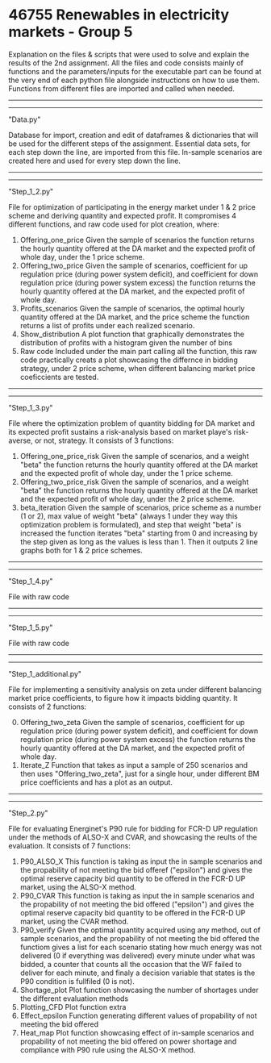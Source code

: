 # 46755 Renewables in electricity markets - Group 5 
Explanation on the files & scripts that were used to solve and explain the results of the 2nd assignment.
All the files and code consists mainly of functions and the parameters/inputs for the executable part can be found at the very end of each python file alongside instructions on how to use them. Functions from different files are imported and called when needed.

----------------------------
----------------------------
"Data.py"

Database for import, creation and edit of dataframes & dictionaries that will be used for the different steps of the assignment. Essential data sets, for each step down the line, are imported from this file. In-sample scenarios are created here and used for every step down the line. 

----------------------------
----------------------------
"Step_1_2.py"

File for optimization of participating in the energy market under 1 & 2 price scheme and deriving quantity and expected profit. It compromises 4 different functions, and raw code used for plot creation, where:

1) Offering_one_price
	Given the sample of scenarios the function returns the hourly quantity offered at the DA market and the expected profit of whole day, under the 1 price scheme.
2) Offering_two_price
	Given the sample of scenarios, coefficient for up regulation price (during power system deficit), and coefficient for down regulation price (during power system excess)  the function returns the hourly quantity offered at the DA market, and the expected profit of whole day.
3) Profits_scenarios
	Given the sample of scenarios, the optimal hourly quantity offered at the DA market, and the price scheme the function returns a list of profits under each realized scenario.
4) Show_distribution
	A plot function that graphically demonstrates the distribution of profits with a histogram given the number of bins
5) Raw code
	Included under the main part calling all the function, this raw code practically creats a plot showcasing the differnce in bidding strategy, under 2 price scheme, when different balancing market price coeficcients are tested.

----------------------------
----------------------------
"Step_1_3.py"

File where the optimization problem of quantity bidding for DA market and its expected profit sustains a risk-analysis based on market playe's risk-averse, or not, strategy. It consists of 3 functions:

1) Offering_one_price_risk
	Given the sample of scenarios, and a weight "beta" the function returns the hourly quantity offered at the DA market and the expected profit of whole day, under the 1 price scheme.
2) Offering_two_price_risk
	Given the sample of scenarios, and a weight "beta" the function returns the hourly quantity offered at the DA market and the expected profit of whole day, under the 2 price scheme.
3) beta_iteration
	Given the sample of scenarios, price scheme as a number (1 or 2), max value of weight "beta" (always 1 under they way this optimization problem is formulated), and step that weight "beta" is increased the function iterates "beta" starting from 0 and increasing by the step given as long as the values is less than 1. Then it outputs 2 line graphs both for 1 & 2 price schemes.

----------------------------
----------------------------
"Step_1_4.py"

File with raw code

----------------------------
----------------------------
"Step_1_5.py"

File with raw code

----------------------------
----------------------------
"Step_1_additional.py"

File for implementing a sensitivity analysis on zeta under different balancing market price coefficients, to figure how it impacts bidding quantity. It consists of 2 functions:

0) Offering_two_zeta
    Given the sample of scenarios, coefficient for up regulation price (during power system deficit), and coefficient for down regulation price (during power system excess)  the function returns the hourly quantity offered at the DA market, and the expected profit of whole day.
1) Iterate_Z
    Function that takes as input a sample of 250 scenarios and then uses "Offering_two_zeta", just for a single hour, under different BM price coefficients and has  a plot as an output.

----------------------------
----------------------------
"Step_2.py"

File for evaluating Energinet's P90 rule for bidding for FCR-D UP regulation under the methods of ALSO-X and CVAR, and showcasing the reults of the evaluation. It consists of 7 functions:

1) P90_ALSO_X
    This function is taking as input the in sample scenarios and the propability of not meeting the bid offeref ("epsilon") and gives the optimal reserve capacity bid quantity to be offered in the FCR-D UP market, using the ALSO-X method.
2) P90_CVAR
    This function is taking as input the in sample scenarios and the propability of not meeting the bid offered ("epsilon") and gives the optimal reserve capacity bid quantity to be offered in the FCR-D UP market, using the CVAR method.
3) P90_verify
    Given the optimal quantity acquired using any method, out of sample scenarios, and the propability of not meeting the bid offered the functiom gives a list for each scenario stating how much energy was not delivered (0 if everything was delivered) every minute under what was bidded, a counter that counts all the occasion that the WF failed to deliver for each minute, and finaly a decision variable that states is the P90 condition is fullfiled (0 is not). 
4) Shortage_plot
    Plot function showcasing the number of shortages under the different evaluation methods 
5) Plotting_CFD
    Plot function extra
6) Effect_epsilon
    Function generating different values of propability of not meeting the bid offered
7) Heat_map
    Plot function showcasing effect of in-sample scenarios and propability of not meeting the bid offered on power shortage and compliance with P90 rule using the ALSO-X method.


